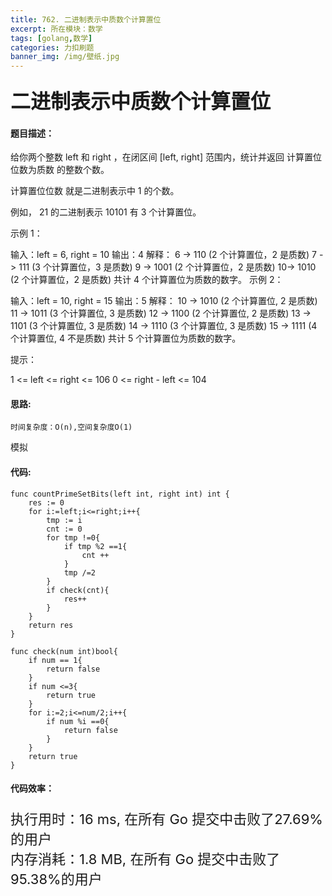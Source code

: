 ```yaml
---
title: 762. 二进制表示中质数个计算置位
excerpt: 所在模块：数学
tags: [golang,数学]
categories: 力扣刷题
banner_img: /img/壁纸.jpg
---
```


### <font size=6px>二进制表示中质数个计算置位</font>

#### 题目描述：

给你两个整数 left 和 right ，在闭区间 [left, right] 范围内，统计并返回 计算置位位数为质数 的整数个数。

计算置位位数 就是二进制表示中 1 的个数。

例如， 21 的二进制表示 10101 有 3 个计算置位。


示例 1：

输入：left = 6, right = 10
输出：4
解释：
6 -> 110 (2 个计算置位，2 是质数)
7 -> 111 (3 个计算置位，3 是质数)
9 -> 1001 (2 个计算置位，2 是质数)
10-> 1010 (2 个计算置位，2 是质数)
共计 4 个计算置位为质数的数字。
示例 2：

输入：left = 10, right = 15
输出：5
解释：
10 -> 1010 (2 个计算置位, 2 是质数)
11 -> 1011 (3 个计算置位, 3 是质数)
12 -> 1100 (2 个计算置位, 2 是质数)
13 -> 1101 (3 个计算置位, 3 是质数)
14 -> 1110 (3 个计算置位, 3 是质数)
15 -> 1111 (4 个计算置位, 4 不是质数)
共计 5 个计算置位为质数的数字。


提示：

1 <= left <= right <= 106
0 <= right - left <= 104

#### 思路:

```
时间复杂度：O(n),空间复杂度O(1)
```

模拟

#### 代码:

```golang
func countPrimeSetBits(left int, right int) int {
    res := 0
    for i:=left;i<=right;i++{
        tmp := i
        cnt := 0
        for tmp !=0{
            if tmp %2 ==1{
                cnt ++
            }
            tmp /=2
        }
        if check(cnt){
            res++
        }
    }
    return res
}

func check(num int)bool{
    if num == 1{
        return false
    }
    if num <=3{
        return true
    }
    for i:=2;i<=num/2;i++{
        if num %i ==0{
            return false
        }
    }
    return true
}
```

#### 代码效率：

<p class="note note-primary"; style="font-size:22px">
   执行用时：16 ms, 在所有 Go 提交中击败了27.69%的用户<br>
   内存消耗：1.8 MB, 在所有 Go 提交中击败了95.38%的用户
</p>



